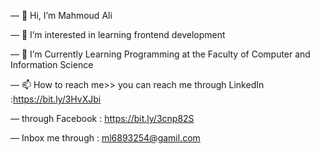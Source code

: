 — 👋 Hi, I’m Mahmoud Ali

— 👀 I’m interested in learning frontend development

— 🌱 I’m Currently Learning Programming at the Faculty of Computer and Information Science

— 📫 How to reach me>> you can reach me through LinkedIn :https://bit.ly/3HvXJbi

—  through Facebook : https://bit.ly/3cnp82S

—  Inbox me through : ml6893254@gamil.com


<!---
mahmoudAliaboElhassan/mahmoudAliaboElhassan is a ✨ special ✨ repository because its `README.md` (this file) appears on your GitHub profile.
You can click the Preview link to take a look at your changes.
--->
